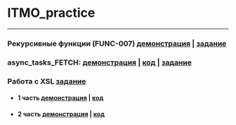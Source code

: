 # ITMO_practice
---
### Рекурсивные функции (FUNC-007) [демонстрация](https://kodaktor.ru/?!=___func_b8f9d) | [задание](https://kodaktor.ru/func_007)
### async_tasks_FETCH: [демонстрация](https://kubasovainna.github.io/ITMO_practice/async_tasks_03-03-2021/index.html) | [код](https://github.com/kubasovainna/ITMO_practice/tree/main/async_tasks_03-03-2021) | [задание](https://kodaktor.ru/async_tasks)  
### Работа с XSL [задание](https://kodaktor.ru/g/xsl_intro)
+ #### 1 часть [демонстрация](https://kubasovainna.github.io/ITMO_practice/XSL/task%201%20(XSLT)/index.xml) | [код](https://github.com/kubasovainna/ITMO_practice/tree/main/XSL/task%201%20(XSLT))   
+ #### 2 часть [демонстрация](https://kubasovainna.github.io/ITMO_practice/XSL/task%202%20(SVG)/index.xml) | [код](https://github.com/kubasovainna/ITMO_practice/tree/main/XSL/task%202%20(SVG))  
